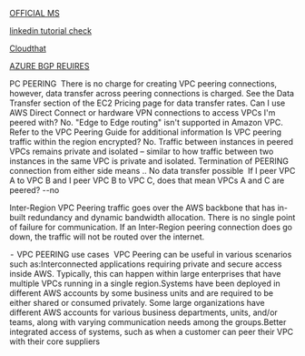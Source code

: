 [OFFICIAL MS](https://techcommunity.microsoft.com/t5/fasttrack-for-azure/how-to-create-a-vpn-between-azure-and-aws-using-only-managed/ba-p/2281900)



[linkedin tutorial check](https://www.linkedin.com/pulse/azure-vnet-aws-vpc-thor-draper-jr)

[Cloudthat](https://blog.cloudthat.com/site-to-site-vpn-connection-between-aws-azure/)

[AZURE BGP REUIRES](https://docs.microsoft.com/en-us/azure/vpn-gateway/bgp-howto#about)

PC PEERING 
There is no charge for creating VPC peering connections, however, data transfer across peering connections is charged. See the Data Transfer section of the EC2 Pricing page for data transfer rates.
Can I use AWS Direct Connect or hardware VPN connections to access VPCs I'm peered with?
No. "Edge to Edge routing" isn't supported in Amazon VPC. Refer to the VPC Peering Guide for additional information
Is VPC peering traffic within the region encrypted?
No. Traffic between instances in peered VPCs remains private and isolated – similar to how traffic between two instances in the same VPC is private and isolated.
Termination of PEERING connection from either side means .. No data transfer possible
 If I peer VPC A to VPC B and I peer VPC B to VPC C, does that mean VPCs A and C are peered? --no

Inter-Region VPC Peering traffic goes over the AWS backbone that has in-built redundancy and dynamic bandwidth allocation. There is no single point of failure for communication.
If an Inter-Region peering connection does go down, the traffic will not be routed over the internet.

 -  VPC PEERING use cases 
VPC Peering can be useful in various scenarios such as:Interconnected applications requiring private and secure access inside AWS. Typically, this can happen within large enterprises that have multiple VPCs running in a single region.Systems have been deployed in different AWS accounts by some business units and are required to be either shared or consumed privately. Some large organizations have different AWS accounts for various business departments, units, and/or teams, along with varying communication needs among the groups.Better integrated access of systems, such as when a customer can peer their VPC with their core suppliers
